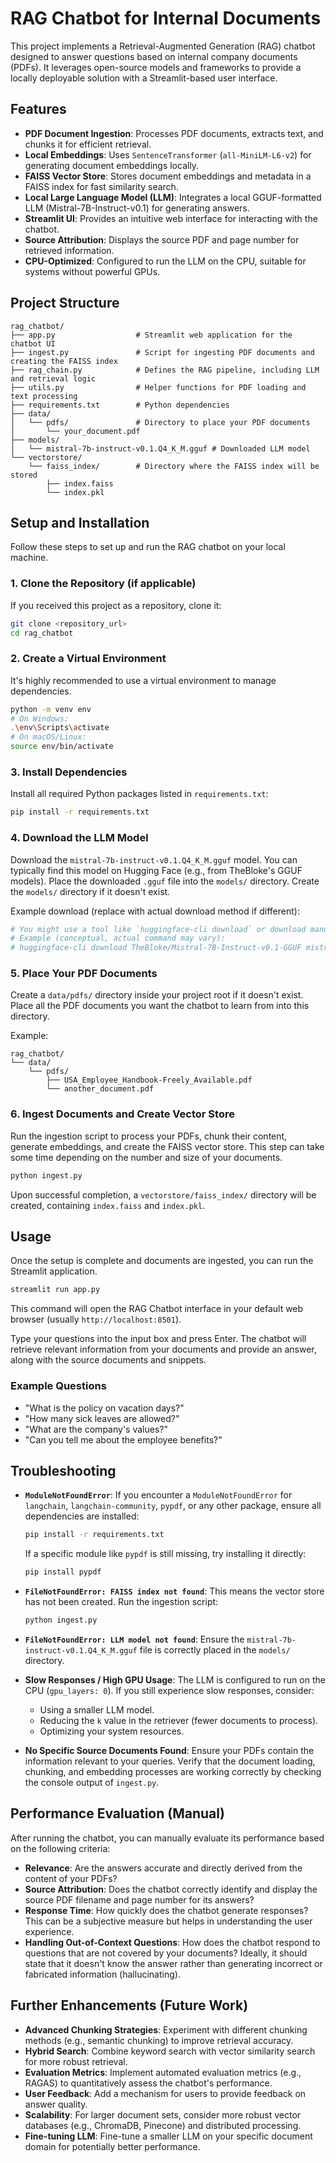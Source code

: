 # RAG Chatbot for Internal Documents

This project implements a Retrieval-Augmented Generation (RAG) chatbot designed to answer questions based on internal company documents (PDFs). It leverages open-source models and frameworks to provide a locally deployable solution with a Streamlit-based user interface.

## Features

- **PDF Document Ingestion**: Processes PDF documents, extracts text, and chunks it for efficient retrieval.
- **Local Embeddings**: Uses `SentenceTransformer` (`all-MiniLM-L6-v2`) for generating document embeddings locally.
- **FAISS Vector Store**: Stores document embeddings and metadata in a FAISS index for fast similarity search.
- **Local Large Language Model (LLM)**: Integrates a local GGUF-formatted LLM (Mistral-7B-Instruct-v0.1) for generating answers.
- **Streamlit UI**: Provides an intuitive web interface for interacting with the chatbot.
- **Source Attribution**: Displays the source PDF and page number for retrieved information.
- **CPU-Optimized**: Configured to run the LLM on the CPU, suitable for systems without powerful GPUs.

## Project Structure

```
rag_chatbot/
├── app.py                  # Streamlit web application for the chatbot UI
├── ingest.py               # Script for ingesting PDF documents and creating the FAISS index
├── rag_chain.py            # Defines the RAG pipeline, including LLM and retrieval logic
├── utils.py                # Helper functions for PDF loading and text processing
├── requirements.txt        # Python dependencies
├── data/
│   └── pdfs/               # Directory to place your PDF documents
│       └── your_document.pdf
├── models/
│   └── mistral-7b-instruct-v0.1.Q4_K_M.gguf # Downloaded LLM model
└── vectorstore/
    └── faiss_index/        # Directory where the FAISS index will be stored
        ├── index.faiss
        └── index.pkl
```

## Setup and Installation

Follow these steps to set up and run the RAG chatbot on your local machine.

### 1. Clone the Repository (if applicable)

If you received this project as a repository, clone it:

```bash
git clone <repository_url>
cd rag_chatbot
```

### 2. Create a Virtual Environment

It's highly recommended to use a virtual environment to manage dependencies.

```bash
python -m venv env
# On Windows:
.\env\Scripts\activate
# On macOS/Linux:
source env/bin/activate
```

### 3. Install Dependencies

Install all required Python packages listed in `requirements.txt`:

```bash
pip install -r requirements.txt
```

### 4. Download the LLM Model

Download the `mistral-7b-instruct-v0.1.Q4_K_M.gguf` model. You can typically find this model on Hugging Face (e.g., from TheBloke's GGUF models). Place the downloaded `.gguf` file into the `models/` directory. Create the `models/` directory if it doesn't exist.

Example download (replace with actual download method if different):

```bash
# You might use a tool like `huggingface-cli download` or download manually
# Example (conceptual, actual command may vary):
# huggingface-cli download TheBloke/Mistral-7B-Instruct-v0.1-GGUF mistral-7b-instruct-v0.1.Q4_K_M.gguf --local-dir models
```

### 5. Place Your PDF Documents

Create a `data/pdfs/` directory inside your project root if it doesn't exist. Place all the PDF documents you want the chatbot to learn from into this directory.

Example:

```
rag_chatbot/
└── data/
    └── pdfs/
        ├── USA_Employee_Handbook-Freely_Available.pdf
        └── another_document.pdf
```

### 6. Ingest Documents and Create Vector Store

Run the ingestion script to process your PDFs, chunk their content, generate embeddings, and create the FAISS vector store. This step can take some time depending on the number and size of your documents.

```bash
python ingest.py
```

Upon successful completion, a `vectorstore/faiss_index/` directory will be created, containing `index.faiss` and `index.pkl`.

## Usage

Once the setup is complete and documents are ingested, you can run the Streamlit application.

```bash
streamlit run app.py
```

This command will open the RAG Chatbot interface in your default web browser (usually `http://localhost:8501`).

Type your questions into the input box and press Enter. The chatbot will retrieve relevant information from your documents and provide an answer, along with the source documents and snippets.

### Example Questions

- "What is the policy on vacation days?"
- "How many sick leaves are allowed?"
- "What are the company's values?"
- "Can you tell me about the employee benefits?"

## Troubleshooting

- **`ModuleNotFoundError`**: If you encounter a `ModuleNotFoundError` for `langchain`, `langchain-community`, `pypdf`, or any other package, ensure all dependencies are installed:
  ```bash
  pip install -r requirements.txt
  ```
  If a specific module like `pypdf` is still missing, try installing it directly:
  ```bash
  pip install pypdf
  ```

- **`FileNotFoundError: FAISS index not found`**: This means the vector store has not been created. Run the ingestion script:
  ```bash
  python ingest.py
  ```

- **`FileNotFoundError: LLM model not found`**: Ensure the `mistral-7b-instruct-v0.1.Q4_K_M.gguf` file is correctly placed in the `models/` directory.

- **Slow Responses / High GPU Usage**: The LLM is configured to run on the CPU (`gpu_layers: 0`). If you still experience slow responses, consider:
    - Using a smaller LLM model.
    - Reducing the `k` value in the retriever (fewer documents to process).
    - Optimizing your system resources.

- **No Specific Source Documents Found**: Ensure your PDFs contain the information relevant to your queries. Verify that the document loading, chunking, and embedding processes are working correctly by checking the console output of `ingest.py`.

## Performance Evaluation (Manual)

After running the chatbot, you can manually evaluate its performance based on the following criteria:

- **Relevance**: Are the answers accurate and directly derived from the content of your PDFs?
- **Source Attribution**: Does the chatbot correctly identify and display the source PDF filename and page number for its answers?
- **Response Time**: How quickly does the chatbot generate responses? This can be a subjective measure but helps in understanding the user experience.
- **Handling Out-of-Context Questions**: How does the chatbot respond to questions that are not covered by your documents? Ideally, it should state that it doesn't know the answer rather than generating incorrect or fabricated information (hallucinating).

## Further Enhancements (Future Work)

- **Advanced Chunking Strategies**: Experiment with different chunking methods (e.g., semantic chunking) to improve retrieval accuracy.
- **Hybrid Search**: Combine keyword search with vector similarity search for more robust retrieval.
- **Evaluation Metrics**: Implement automated evaluation metrics (e.g., RAGAS) to quantitatively assess the chatbot's performance.
- **User Feedback**: Add a mechanism for users to provide feedback on answer quality.
- **Scalability**: For larger document sets, consider more robust vector databases (e.g., ChromaDB, Pinecone) and distributed processing.
- **Fine-tuning LLM**: Fine-tune a smaller LLM on your specific document domain for potentially better performance.